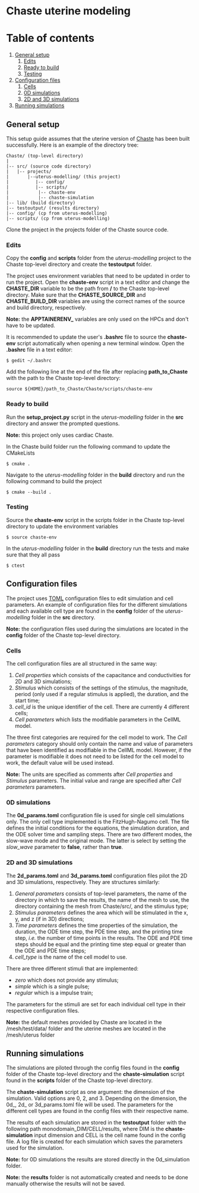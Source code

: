 # Chaste uterine modeling
# Table of contents
1. [General setup](#general-setup)
   1. [Edits](#edits)
   2. [Ready to build](#build)
   3. [Testing](#testing)
2. [Configuration files](#config)
	1. [Cells](#cells)
	2. [0D simulations](#0d)
	3. [2D and 3D simulations](#2d)
2. [Running simulations](#simulations)

<a id="general-setup"></a>
## General setup
This setup guide assumes that the uterine version of [Chaste](https://github.com/mathiasroesler/chaste/tree/uterine-chaste) has been built successfully. Here is an example of the directory tree:
```
Chaste/ (top-level directory)
|
|-- src/ (source code directory)
|	|-- projects/
|		|--uterus-modelling/ (this project)
|		   |-- config/
|		   |-- scripts/
|			|-- chaste-env
|			|-- chaste-simulation
|-- lib/ (build directory)
|-- testoutput/ (results directory)
|-- config/ (cp from uterus-modelling)
|-- scripts/ (cp from uterus-modelling)
```

Clone the project in the projects folder of the Chaste source code.

<a id="edits"></a>
### Edits

Copy the **config** and **scripts** folder from the _uterus-modelling_ project to the Chaste top-level directory and create the **testoutput** folder.

The project uses environment variables that need to be updated in order to run the project. Open the **chaste-env** script in a text editor and change the **CHASTE_DIR** variable to be the path from **/** to the Chaste top-level directory. Make sure that the **CHASTE_SOURCE_DIR** and **CHASTE_BUILD_DIR** variables are using the correct names of the source and build directory, respectively.

**Note:** the **APPTAINERENV_** variables are only used on the HPCs and don't have to be updated.

It is recommended to update the user's **.bashrc** file to source the **chaste-env** script automatically when opening a new terminal window. Open the **.bashrc** file in a text editor:

```
$ gedit ~/.bashrc
```

Add the following line at the end of the file after replacing __path_to_Chaste__ with the path to the Chaste top-level directory:

```
source ${HOME}/path_to_Chaste/Chaste/scripts/chaste-env
```


<a id="build"></a>
### Ready to build
Run the **setup_project.py** script in the _uterus-modelling_ folder in the **src** directory and answer the prompted questions. 
 
**Note:** this project only uses cardiac Chaste.

In the Chaste build folder run the following command to update the CMakeLists
```
$ cmake .
```

Navigate to the _uterus-modelling_ folder in the **build** directory and run the following command to build the project
```
$ cmake --build .
```

<a id="testing"></a>
### Testing
Source the **chaste-env** script in the scripts folder in the Chaste top-level directory to update the environment variables
```
$ source chaste-env
```

In the _uterus-modelling_ folder in the **build** directory run the tests and make sure that they all pass
```
$ ctest 
```

<a id="config"></a>
## Configuration files

The project uses [TOML](https://toml.io/en/) configuration files to edit simulation and cell parameters. An example of configuration files for the different simulations and each available cell type are found in the **config** folder of the _uterus-modelling_ folder in the **src** directory. 

**Note:** the configuration files used during the simulations are located in the **config** folder of the Chaste top-level directory. 

<a id="cells"></a>
### Cells

The cell configuration files are all structured in the same way:
1. _Cell properties_ which consists of the capacitance and conductivities for 2D and 3D simulations;
2. _Stimulus_ which consists of the settings of the stimulus, the magnitude, period (only used if a regular stimulus is applied), the duration, and the start time;
3. _cell_id_ is the unique identifier of the cell. There are currently 4 different cells;
4.  _Cell parameters_ which lists the modifiable parameters in the CellML model. 

The three first categories are required for the cell model to work. The _Cell parameters_ category should only contain the name and value of parameters that have been identified as modifiable in the CellML model. However, if the parameter is modifiable it does not need to be listed for the cell model to work, the default value will be used instead. 
	
**Note:** The units are specified as comments after _Cell properties_ and _Stimulus_ parameters. The initial value and range are specified after _Cell parameters_ parameters. 

<a id="0d"></a>
### 0D simulations

The **0d_params.toml** configuration file is used for single cell simulations only. The only cell type implemented is the FitzHugh-Nagumo cell. The file defines the initial conditions for the equations, the simulation duration, and the ODE solver time and sampling steps. There are two different modes, the slow-wave mode and the original mode. The latter is select by setting the _slow_wave_  parameter to **false**, rather than **true**. 

<a id="2d"></a>
### 2D and 3D simulations

The **2d_params.toml** and **3d_params.toml** configuration files pilot the 2D and 3D simulations, respectively. They are structures similarly:
1. _General parameters_ consists of top-level parameters, the name of the directory in which to save the results, the name of the mesh to use, the directory containing the mesh from Chaste/src/, and the stimulus type; 
2. _Stimulus parameters_ defines the area which will be stimulated in the x, y, and z (if in 3D) directions; 
3. _Time parameters_ defines the time properties of the simulation, the duration, the ODE time step, the PDE time step, and the printing time step, _i.e._ the number of time points in the results. The ODE and PDE time steps should be equal and the printing time step equal or greater than the ODE and PDE time steps;
4. _cell_type_ is the name of the cell model to use. 

There are three different stimuli that are implemented:
* _zero_ which does not provide any stimulus;
* _simple_ which is a single pulse;
* _regular_ which is a impulse train; 

The parameters for the stimuli are set for each individual cell type in their respective configuration files. 

**Note:** the default meshes provided by Chaste are located in the /mesh/test/data/ folder and the uterine meshes are located in the /mesh/uterus folder

<a id="simulations"></a>
## Running simulations

The simulations are piloted through the config files found in the **config** folder of the Chaste top-level directory and the **chaste-simulation** script found in the **scripts** folder of the Chaste top-level directory.

The **chaste-simulation** script as one argument: the dimension of the simulation. Valid options are 0, 2, and 3. Depending on the dimension, the 0d_, 2d_ or 3d_params.toml file will be used. The parameters for the different cell types are found in the config files with their respective name. 

The results of each simulation are stored in the **testoutput** folder with the following path monodomain_DIM/CELL/results, where DIM is the **chaste-simulation** input dimension and CELL is the cell name found in the config file. A log file is created for each simulation which saves the parameters used for the simulation. 

**Note:** for 0D simulations the results are stored directly in the 0d_simulation folder. 

**Note:** the **results** folder is not automatically created and needs to be done manually otherwise the results will not be saved.

